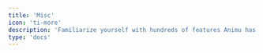 ```yaml
---
title: 'Misc'
icon: 'ti-more'
description: 'Familiarize yourself with hundreds of features Animu has to offer'
type: 'docs'
---
```

